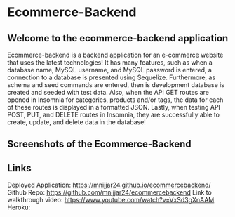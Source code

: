 # Ecommerce-Backend

## Welcome to the ecommerce-backend application

Ecommerce-backend is a backend application for an e-commerce website that uses the latest technologies! It has many features, such as when a database name, MySQL username, and MySQL password is entered, a connection to a database is presented using Sequelize. Furthermore, as schema and seed commands are entered, then is development database is created and seeded with test data. Also, when the API GET routes are opened in Insomnia for categories, products and/or tags, the data for each of these routes is displayed in a formatted JSON. Lastly, when testing API POST, PUT, and DELETE routes in Insomnia, they are successfully able to create, update, and delete data in the database!

## Screenshots of the Ecommerce-Backend 



## Links

Deployed Application: https://mnijjar24.github.io/ecommercebackend/
Github Repo: https://github.com/mnijjar24/ecommercebackend
Link to walkthrough video: https://www.youtube.com/watch?v=VxSd3gXnAAM
Heroku: 